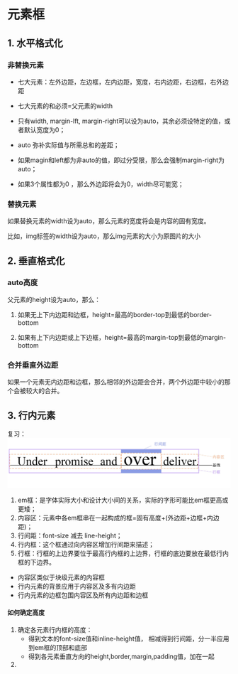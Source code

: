 # 元素框

## 1. 水平格式化
### 非替换元素

- 七大元素：左外边距，左边框，左内边距，宽度，右内边距，右边框，右外边距

- 七大元素的和必须=父元素的width

- 只有width, margin-lft, margin-right可以设为auto，其余必须设特定的值，或者默认宽度为0；
- auto 弥补实际值与所需总和的差距；
- 如果magin和left都为非auto的值，即过分受限，那么会强制margin-right为auto；
- 如果3个属性都为0 ，那么外边距将会为0，width尽可能宽；

### 替换元素

如果替换元素的width设为auto，那么元素的宽度将会是内容的固有宽度。

比如，img标签的width设为auto，那么img元素的大小为原图片的大小

## 2. 垂直格式化

### auto高度
父元素的height设为auto，那么：

1. 如果无上下内边距和边框，height=最高的border-top到最低的border-bottom 

2. 如果有上下内边距或上下边框，height=最高的margin-top到最低的margin-bottom

### 合并垂直外边距
如果一个元素无内边距和边框，那么相邻的外边距会合并，两个外边距中较小的那个会被较大的合并。

## 3. 行内元素
复习：
<img src="行框图.jpg">

1. em框：是字体实际大小和设计大小间的关系，实际的字形可能比em框更高或更矮；
2. 内容区：元素中各em框串在一起构成的框=固有高度+(外边距+边框+内边距)；
3. 行间距：font-size 减去 line-height；
4. 行内框：这个框通过向内容区增加行间距来描述；
5. 行框：行框的上边界要位于最高行内框的上边界，行框的底边要放在最低行内框的下边界。

- 内容区类似于块级元素的内容框
- 行内元素的背景应用于内容区及多有内边距
- 行内元素的边框包围内容区及所有内边距和边框

#### 如何确定高度
1. 确定各元素行内框的高度：
    - 得到文本的font-size值和inline-height值， 相减得到行间距，分一半应用到em框的顶部和底部
    - 得到各元素垂直方向的height,border,margin,padding值，加在一起
2. 
